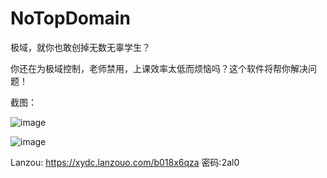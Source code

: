 # NoTopDomain

极域，就你也敢创掉无数无辜学生？

你还在为极域控制，老师禁用，上课效率太低而烦恼吗？这个软件将帮你解决问题！

截图：

![image](https://github.com/LYXOfficial/NoTopDomain/assets/66897357/cf982cf0-d431-4785-b4d4-91eca44bbc22)

![image](https://github.com/LYXOfficial/NoTopDomain/assets/66897357/8c5c7920-3c30-45e5-bbed-f42989c9e283)

Lanzou: https://xydc.lanzouo.com/b018x6qza 密码:2al0